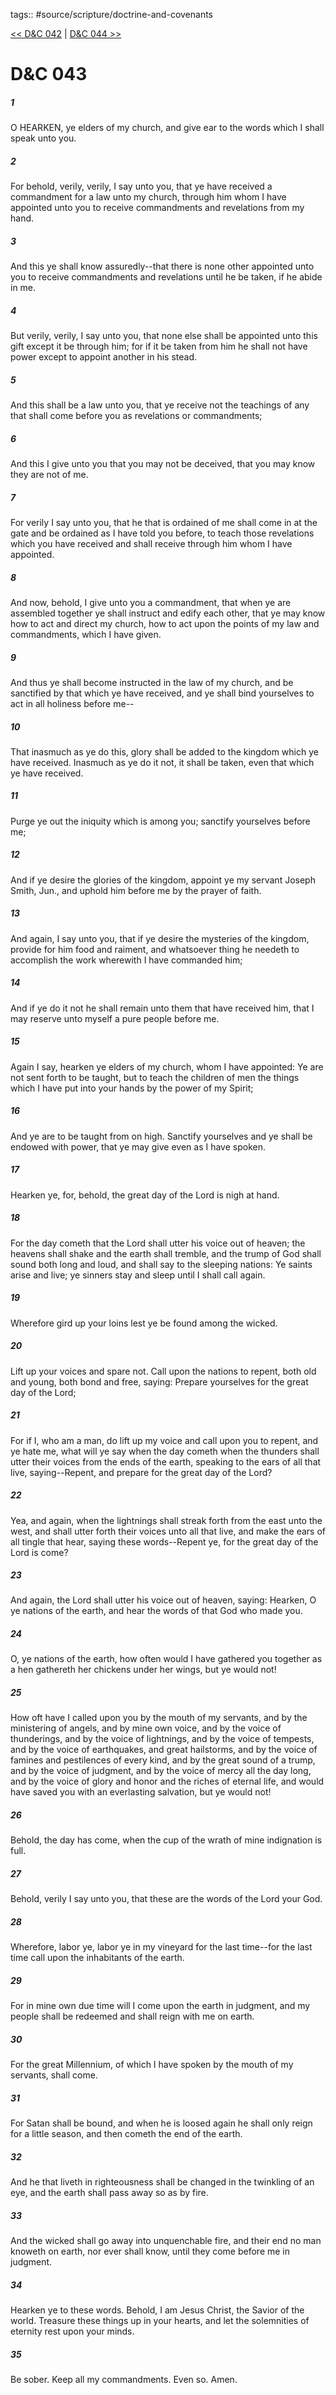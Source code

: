tags:: #source/scripture/doctrine-and-covenants

[<< D&C 042](source/scripture/doctrine-and-covenants/D&C_042.md) | [D&C 044 >>](source/scripture/doctrine-and-covenants/D&C_044.md)

# D&C 043

##### 1

O HEARKEN, ye elders of my church, and give ear to the words which I shall speak unto you.

##### 2

For behold, verily, verily, I say unto you, that ye have received a commandment for a law unto my church, through him whom I have appointed unto you to receive commandments and revelations from my hand.

##### 3

And this ye shall know assuredly--that there is none other appointed unto you to receive commandments and revelations until he be taken, if he abide in me.

##### 4

But verily, verily, I say unto you, that none else shall be appointed unto this gift except it be through him; for if it be taken from him he shall not have power except to appoint another in his stead.

##### 5

And this shall be a law unto you, that ye receive not the teachings of any that shall come before you as revelations or commandments;

##### 6

And this I give unto you that you may not be deceived, that you may know they are not of me.

##### 7

For verily I say unto you, that he that is ordained of me shall come in at the gate and be ordained as I have told you before, to teach those revelations which you have received and shall receive through him whom I have appointed.

##### 8

And now, behold, I give unto you a commandment, that when ye are assembled together ye shall instruct and edify each other, that ye may know how to act and direct my church, how to act upon the points of my law and commandments, which I have given.

##### 9

And thus ye shall become instructed in the law of my church, and be sanctified by that which ye have received, and ye shall bind yourselves to act in all holiness before me--

##### 10

That inasmuch as ye do this, glory shall be added to the kingdom which ye have received. Inasmuch as ye do it not, it shall be taken, even that which ye have received.

##### 11

Purge ye out the iniquity which is among you; sanctify yourselves before me;

##### 12

And if ye desire the glories of the kingdom, appoint ye my servant Joseph Smith, Jun., and uphold him before me by the prayer of faith.

##### 13

And again, I say unto you, that if ye desire the mysteries of the kingdom, provide for him food and raiment, and whatsoever thing he needeth to accomplish the work wherewith I have commanded him;

##### 14

And if ye do it not he shall remain unto them that have received him, that I may reserve unto myself a pure people before me.

##### 15

Again I say, hearken ye elders of my church, whom I have appointed: Ye are not sent forth to be taught, but to teach the children of men the things which I have put into your hands by the power of my Spirit;

##### 16

And ye are to be taught from on high. Sanctify yourselves and ye shall be endowed with power, that ye may give even as I have spoken.

##### 17

Hearken ye, for, behold, the great day of the Lord is nigh at hand.

##### 18

For the day cometh that the Lord shall utter his voice out of heaven; the heavens shall shake and the earth shall tremble, and the trump of God shall sound both long and loud, and shall say to the sleeping nations: Ye saints arise and live; ye sinners stay and sleep until I shall call again.

##### 19

Wherefore gird up your loins lest ye be found among the wicked.

##### 20

Lift up your voices and spare not. Call upon the nations to repent, both old and young, both bond and free, saying: Prepare yourselves for the great day of the Lord;

##### 21

For if I, who am a man, do lift up my voice and call upon you to repent, and ye hate me, what will ye say when the day cometh when the thunders shall utter their voices from the ends of the earth, speaking to the ears of all that live, saying--Repent, and prepare for the great day of the Lord?

##### 22

Yea, and again, when the lightnings shall streak forth from the east unto the west, and shall utter forth their voices unto all that live, and make the ears of all tingle that hear, saying these words--Repent ye, for the great day of the Lord is come?

##### 23

And again, the Lord shall utter his voice out of heaven, saying: Hearken, O ye nations of the earth, and hear the words of that God who made you.

##### 24

O, ye nations of the earth, how often would I have gathered you together as a hen gathereth her chickens under her wings, but ye would not!

##### 25

How oft have I called upon you by the mouth of my servants, and by the ministering of angels, and by mine own voice, and by the voice of thunderings, and by the voice of lightnings, and by the voice of tempests, and by the voice of earthquakes, and great hailstorms, and by the voice of famines and pestilences of every kind, and by the great sound of a trump, and by the voice of judgment, and by the voice of mercy all the day long, and by the voice of glory and honor and the riches of eternal life, and would have saved you with an everlasting salvation, but ye would not!

##### 26

Behold, the day has come, when the cup of the wrath of mine indignation is full.

##### 27

Behold, verily I say unto you, that these are the words of the Lord your God.

##### 28

Wherefore, labor ye, labor ye in my vineyard for the last time--for the last time call upon the inhabitants of the earth.

##### 29

For in mine own due time will I come upon the earth in judgment, and my people shall be redeemed and shall reign with me on earth.

##### 30

For the great Millennium, of which I have spoken by the mouth of my servants, shall come.

##### 31

For Satan shall be bound, and when he is loosed again he shall only reign for a little season, and then cometh the end of the earth.

##### 32

And he that liveth in righteousness shall be changed in the twinkling of an eye, and the earth shall pass away so as by fire.

##### 33

And the wicked shall go away into unquenchable fire, and their end no man knoweth on earth, nor ever shall know, until they come before me in judgment.

##### 34

Hearken ye to these words. Behold, I am Jesus Christ, the Savior of the world. Treasure these things up in your hearts, and let the solemnities of eternity rest upon your minds.

##### 35

Be sober. Keep all my commandments. Even so. Amen.
